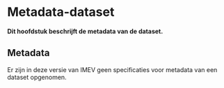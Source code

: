 Metadata-dataset
================

**Dit hoofdstuk beschrijft de metadata van de dataset.**

Metadata
--------

Er zijn in deze versie van IMEV geen specificaties voor metadata van een dataset opgenomen.
